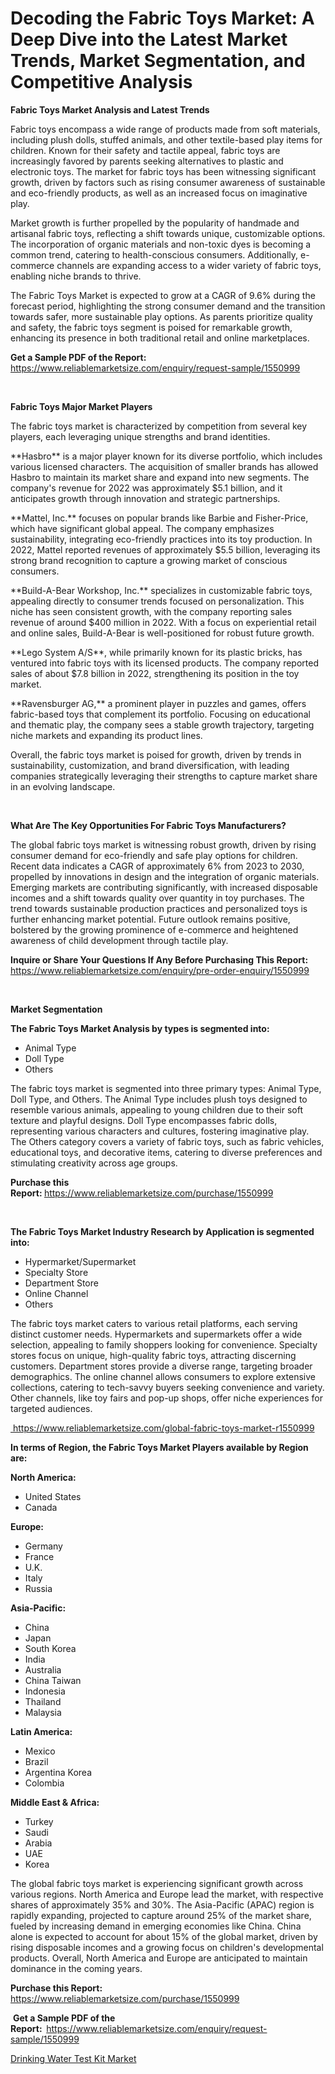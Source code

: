 <p><h1>Decoding the Fabric Toys Market: A Deep Dive into the Latest Market Trends, Market Segmentation, and Competitive Analysis</h1></p><p><strong>Fabric Toys Market Analysis and Latest Trends</strong></p>
<p><p>Fabric toys encompass a wide range of products made from soft materials, including plush dolls, stuffed animals, and other textile-based play items for children. Known for their safety and tactile appeal, fabric toys are increasingly favored by parents seeking alternatives to plastic and electronic toys. The market for fabric toys has been witnessing significant growth, driven by factors such as rising consumer awareness of sustainable and eco-friendly products, as well as an increased focus on imaginative play.</p><p>Market growth is further propelled by the popularity of handmade and artisanal fabric toys, reflecting a shift towards unique, customizable options. The incorporation of organic materials and non-toxic dyes is becoming a common trend, catering to health-conscious consumers. Additionally, e-commerce channels are expanding access to a wider variety of fabric toys, enabling niche brands to thrive.</p><p>The Fabric Toys Market is expected to grow at a CAGR of 9.6% during the forecast period, highlighting the strong consumer demand and the transition towards safer, more sustainable play options. As parents prioritize quality and safety, the fabric toys segment is poised for remarkable growth, enhancing its presence in both traditional retail and online marketplaces.</p></p>
<p><strong>Get a Sample PDF of the Report:&nbsp;</strong> <a href="https://www.reliablemarketsize.com/enquiry/request-sample/1550999?utm_campaign=2186&utm_medium=2&utm_source=Github&utm_content=ia&utm_term=06022025&utm_id=fabric-toys">https://www.reliablemarketsize.com/enquiry/request-sample/1550999</a></p>
<p>&nbsp;</p>
<p><strong>Fabric Toys Major Market Players</strong></p>
<p><p>The fabric toys market is characterized by competition from several key players, each leveraging unique strengths and brand identities. </p><p>**Hasbro** is a major player known for its diverse portfolio, which includes various licensed characters. The acquisition of smaller brands has allowed Hasbro to maintain its market share and expand into new segments. The company's revenue for 2022 was approximately $5.1 billion, and it anticipates growth through innovation and strategic partnerships.</p><p>**Mattel, Inc.** focuses on popular brands like Barbie and Fisher-Price, which have significant global appeal. The company emphasizes sustainability, integrating eco-friendly practices into its toy production. In 2022, Mattel reported revenues of approximately $5.5 billion, leveraging its strong brand recognition to capture a growing market of conscious consumers.</p><p>**Build-A-Bear Workshop, Inc.** specializes in customizable fabric toys, appealing directly to consumer trends focused on personalization. This niche has seen consistent growth, with the company reporting sales revenue of around $400 million in 2022. With a focus on experiential retail and online sales, Build-A-Bear is well-positioned for robust future growth.</p><p>**Lego System A/S**, while primarily known for its plastic bricks, has ventured into fabric toys with its licensed products. The company reported sales of about $7.8 billion in 2022, strengthening its position in the toy market.</p><p>**Ravensburger AG,** a prominent player in puzzles and games, offers fabric-based toys that complement its portfolio. Focusing on educational and thematic play, the company sees a stable growth trajectory, targeting niche markets and expanding its product lines.</p><p>Overall, the fabric toys market is poised for growth, driven by trends in sustainability, customization, and brand diversification, with leading companies strategically leveraging their strengths to capture market share in an evolving landscape.</p></p>
<p>&nbsp;</p>
<p><strong>What Are The Key Opportunities For Fabric Toys Manufacturers?</strong></p>
<p><p>The global fabric toys market is witnessing robust growth, driven by rising consumer demand for eco-friendly and safe play options for children. Recent data indicates a CAGR of approximately 6% from 2023 to 2030, propelled by innovations in design and the integration of organic materials. Emerging markets are contributing significantly, with increased disposable incomes and a shift towards quality over quantity in toy purchases. The trend towards sustainable production practices and personalized toys is further enhancing market potential. Future outlook remains positive, bolstered by the growing prominence of e-commerce and heightened awareness of child development through tactile play.</p></p>
<p><strong>Inquire or Share Your Questions If Any Before Purchasing This Report:</strong> <a href="https://www.reliablemarketsize.com/enquiry/pre-order-enquiry/1550999?utm_campaign=2186&utm_medium=2&utm_source=Github&utm_content=ia&utm_term=06022025&utm_id=fabric-toys">https://www.reliablemarketsize.com/enquiry/pre-order-enquiry/1550999</a></p>
<p>&nbsp;</p>
<p><strong>Market Segmentation</strong></p>
<p><strong>The Fabric Toys Market Analysis by types is segmented into:</strong></p>
<p><ul><li>Animal Type</li><li>Doll Type</li><li>Others</li></ul></p>
<p><p>The fabric toys market is segmented into three primary types: Animal Type, Doll Type, and Others. The Animal Type includes plush toys designed to resemble various animals, appealing to young children due to their soft texture and playful designs. Doll Type encompasses fabric dolls, representing various characters and cultures, fostering imaginative play. The Others category covers a variety of fabric toys, such as fabric vehicles, educational toys, and decorative items, catering to diverse preferences and stimulating creativity across age groups.</p></p>
<p><strong>Purchase this Report:&nbsp;</strong><a href="https://www.reliablemarketsize.com/purchase/1550999?utm_campaign=2186&utm_medium=2&utm_source=Github&utm_content=ia&utm_term=06022025&utm_id=fabric-toys">https://www.reliablemarketsize.com/purchase/1550999</a></p>
<p>&nbsp;</p>
<p><strong>The Fabric Toys Market Industry Research by Application is segmented into:</strong></p>
<p><ul><li>Hypermarket/Supermarket</li><li>Specialty Store</li><li>Department Store</li><li>Online Channel</li><li>Others</li></ul></p>
<p><p>The fabric toys market caters to various retail platforms, each serving distinct customer needs. Hypermarkets and supermarkets offer a wide selection, appealing to family shoppers looking for convenience. Specialty stores focus on unique, high-quality fabric toys, attracting discerning customers. Department stores provide a diverse range, targeting broader demographics. The online channel allows consumers to explore extensive collections, catering to tech-savvy buyers seeking convenience and variety. Other channels, like toy fairs and pop-up shops, offer niche experiences for targeted audiences.</p></p>
<p><a href="https://www.reliablemarketsize.com/global-fabric-toys-market-r1550999?utm_campaign=2186&utm_medium=2&utm_source=Github&utm_content=ia&utm_term=06022025&utm_id=fabric-toys">&nbsp;https://www.reliablemarketsize.com/global-fabric-toys-market-r1550999</a></p>
<p><strong>In terms of Region, the Fabric Toys Market Players available by Region are:</strong></p>
<p>
    <p> <strong> North America: </strong>
        <ul>
            <li>United States</li>
            <li>Canada</li>
        </ul>
        </p> 
    <p> <strong> Europe: </strong>
        <ul>
            <li>Germany</li>
            <li>France</li>
            <li>U.K.</li>
            <li>Italy</li>
            <li>Russia</li>
        </ul>
        </p> 
    <p> <strong> Asia-Pacific: </strong>
        <ul>
            <li>China</li>
            <li>Japan</li>
            <li>South Korea</li>
            <li>India</li>
            <li>Australia</li>
            <li>China Taiwan</li>
            <li>Indonesia</li>
            <li>Thailand</li>
            <li>Malaysia</li>
        </ul>
        </p> 
    <p> <strong> Latin America: </strong>
        <ul>
            <li>Mexico</li>
            <li>Brazil</li>
            <li>Argentina Korea</li>
            <li>Colombia</li>
        </ul>
        </p> 
    <p> <strong> Middle East & Africa: </strong>
        <ul>
            <li>Turkey</li>
            <li>Saudi</li>
            <li>Arabia</li>
            <li>UAE</li>
            <li>Korea</li>
        </ul>
    </p>
    </p>
<p><p>The global fabric toys market is experiencing significant growth across various regions. North America and Europe lead the market, with respective shares of approximately 35% and 30%. The Asia-Pacific (APAC) region is rapidly expanding, projected to capture around 25% of the market share, fueled by increasing demand in emerging economies like China. China alone is expected to account for about 15% of the global market, driven by rising disposable incomes and a growing focus on children's developmental products. Overall, North America and Europe are anticipated to maintain dominance in the coming years.</p></p>
<p><strong>Purchase this Report: </strong><a href="https://www.reliablemarketsize.com/purchase/1550999?utm_campaign=2186&utm_medium=2&utm_source=Github&utm_content=ia&utm_term=06022025&utm_id=fabric-toys">https://www.reliablemarketsize.com/purchase/1550999</a></p>
<p>&nbsp;<strong>Get a Sample PDF of the Report:&nbsp;&nbsp;</strong><a href="https://www.reliablemarketsize.com/enquiry/request-sample/1550999?utm_campaign=2186&utm_medium=2&utm_source=Github&utm_content=ia&utm_term=06022025&utm_id=fabric-toys">https://www.reliablemarketsize.com/enquiry/request-sample/1550999</a></p>
<p><strong></strong></p>
<p><p><a href="https://github.com/abbislposival/Market-Research-Report-List-1/blob/main/drinking-water-test-kit-market.md?utm_campaign=2186&utm_medium=2&utm_source=Github&utm_content=ia&utm_term=06022025&utm_id=fabric-toys">Drinking Water Test Kit Market</a></p></p>
